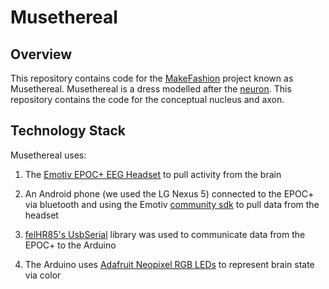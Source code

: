 # Musethereal

## Overview

This repository contains code for the [MakeFashion](http://www.makefashion.ca/) project known as Musethereal.
Musethereal is a dress modelled after the [neuron](https://en.wikipedia.org/wiki/Neuron).  This repository contains the code for the conceptual nucleus and axon.  

## Technology Stack

Musethereal uses:

1. The [Emotiv EPOC+ EEG Headset](https://emotiv.com/epoc.php) to pull activity from the brain

2. An Android phone (we used the LG Nexus 5) connected to the EPOC+ via bluetooth and using the Emotiv [community sdk](https://github.com/Emotiv/community-sdk) to pull data from the headset

3. [felHR85's UsbSerial](https://github.com/felHR85/UsbSerial) library was used to communicate data from the EPOC+ to the Arduino

4. The Arduino uses [Adafruit Neopixel RGB LEDs](https://www.adafruit.com/products/1655) to represent brain state via color
